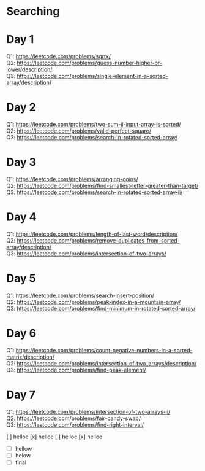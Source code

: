 # Searching 

# Day 1
Q1:     https://leetcode.com/problems/sqrtx/      
Q2:     https://leetcode.com/problems/guess-number-higher-or-lower/description/    
Q3:     https://leetcode.com/problems/single-element-in-a-sorted-array/description/

# Day 2
Q1:     https://leetcode.com/problems/two-sum-ii-input-array-is-sorted/                                                                                                             
Q2:     https://leetcode.com/problems/valid-perfect-square/                                                                                                                         
Q3:     https://leetcode.com/problems/search-in-rotated-sorted-array/

# Day 3
Q1:     https://leetcode.com/problems/arranging-coins/                                                                                                                             
Q2:     https://leetcode.com/problems/find-smallest-letter-greater-than-target/                                                                                                     
Q3:     https://leetcode.com/problems/search-in-rotated-sorted-array-ii/   

# Day 4
Q1:    https://leetcode.com/problems/length-of-last-word/description/                                                                                                               
Q2:    https://leetcode.com/problems/remove-duplicates-from-sorted-array/description/          
Q3:    https://leetcode.com/problems/intersection-of-two-arrays/

# Day 5
Q1:    https://leetcode.com/problems/search-insert-position/   
Q2:    https://leetcode.com/problems/peak-index-in-a-mountain-array/  
Q3:    https://leetcode.com/problems/find-minimum-in-rotated-sorted-array/

# Day 6                                                                                                                                                                           
Q1:   https://leetcode.com/problems/count-negative-numbers-in-a-sorted-matrix/description/                                                                                       
Q2:   https://leetcode.com/problems/intersection-of-two-arrays/description/                                                                                                       
Q3:   https://leetcode.com/problems/find-peak-element/

# Day 7                                                                                                                                                                           
Q1:   https://leetcode.com/problems/intersection-of-two-arrays-ii/                                                                                                               
Q2:   https://leetcode.com/problems/fair-candy-swap/                                                                                                                             
Q3:   https://leetcode.com/problems/find-right-interval/

[ ] helloe
[x] helloe
 [ ] helloe
 [x] helloe
- [ ] hellow
- [ ] helow
 - [ ] final 
